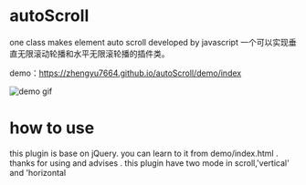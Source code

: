 # autoScroll
one class makes element auto scroll developed by javascript
一个可以实现垂直无限滚动轮播和水平无限滚轮播的插件类。

demo：https://zhengyu7664.github.io/autoScroll/demo/index

![demo gif](autoScroll/src/img/autoscroll.gif)
# how to use
this plugin is base on jQuery.
you can learn to it from demo/index.html .
thanks for using and advises .
this plugin have two mode in scroll,'vertical' and 'horizontal


